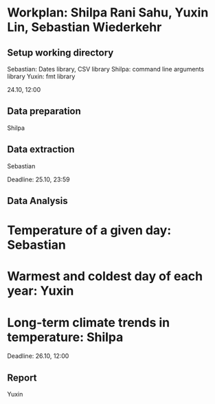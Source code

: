 # Workplan: Shilpa Rani Sahu, Yuxin Lin, Sebastian Wiederkehr

## Setup working directory
Sebastian: Dates library, CSV library
Shilpa: command line arguments library
Yuxin: fmt library

24.10, 12:00
## Data preparation
Shilpa 

## Data extraction
Sebastian

Deadline: 25.10, 23:59
## Data Analysis
# Temperature of a given day: Sebastian

# Warmest and coldest day of each year: Yuxin

# Long-term climate trends in temperature: Shilpa


Deadline: 26.10, 12:00
## Report
Yuxin